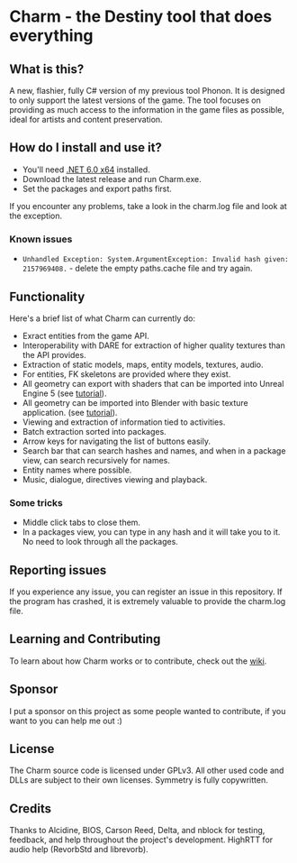 # Charm - the Destiny tool that does everything

## What is this?

A new, flashier, fully C# version of my previous tool Phonon. It is designed to only support the latest versions of the game. The tool focuses on providing as much access to the information in the game files as possible, ideal for artists and content preservation.

## How do I install and use it?

- You'll need [.NET 6.0 x64](https://dotnet.microsoft.com/en-us/download/dotnet/thank-you/runtime-desktop-6.0.7-windows-x64-installer) installed.
- Download the latest release and run Charm.exe.
- Set the packages and export paths first.

If you encounter any problems, take a look in the charm.log file and look at the exception.

### Known issues

* `Unhandled Exception: System.ArgumentException: Invalid hash given: 2157969408.` - delete the empty paths.cache file and try again.

## Functionality

Here's a brief list of what Charm can currently do:

- Exract entities from the game API.
- Interoperability with DARE for extraction of higher quality textures than the API provides.
- Extraction of static models, maps, entity models, textures, audio.
- For entities, FK skeletons are provided where they exist.
- All geometry can export with shaders that can be imported into Unreal Engine 5 (see [tutorial](https://github.com/MontagueM/Charm/wiki/Charm-----UE5-Interoperability)).
- All geometry can be imported into Blender with basic texture application. (see [tutorial](https://github.com/DeltaDesigns/Charm/wiki/Blender-Importing)). 
- Viewing and extraction of information tied to activities.
- Batch extraction sorted into packages.
- Arrow keys for navigating the list of buttons easily.
- Search bar that can search hashes and names, and when in a package view, can search recursively for names.
- Entity names where possible.
- Music, dialogue, directives viewing and playback.

### Some tricks

* Middle click tabs to close them.
* In a packages view, you can type in any hash and it will take you to it. No need to look through all the packages.

## Reporting issues

If you experience any issue, you can register an issue in this repository. If the program has crashed, it is extremely valuable to provide the charm.log file.

## Learning and Contributing

To learn about how Charm works or to contribute, check out the [wiki](https://github.com/MontagueM/Charm/wiki).

## Sponsor

I put a sponsor on this project as some people wanted to contribute, if you want to you can help me out :)

## License

The Charm source code is licensed under GPLv3. All other used code and DLLs are subject to their own licenses. Symmetry is fully copywritten.

## Credits

Thanks to Alcidine, BIOS, Carson Reed, Delta, and nblock for testing, feedback, and help throughout the project's development. HighRTT for audio help (RevorbStd and librevorb).
